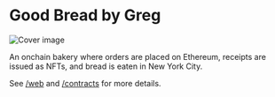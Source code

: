 # Good Bread by Greg

![Cover image](https://github.com/gskril/onchain-bakery/assets/35093316/c6b87629-4e64-4113-ab0e-dfaf888a27a1)

An onchain bakery where orders are placed on Ethereum, receipts are issued as NFTs, and bread is eaten in New York City.

See [/web](/web/README.md) and [/contracts](/contracts/README.md) for more details.
